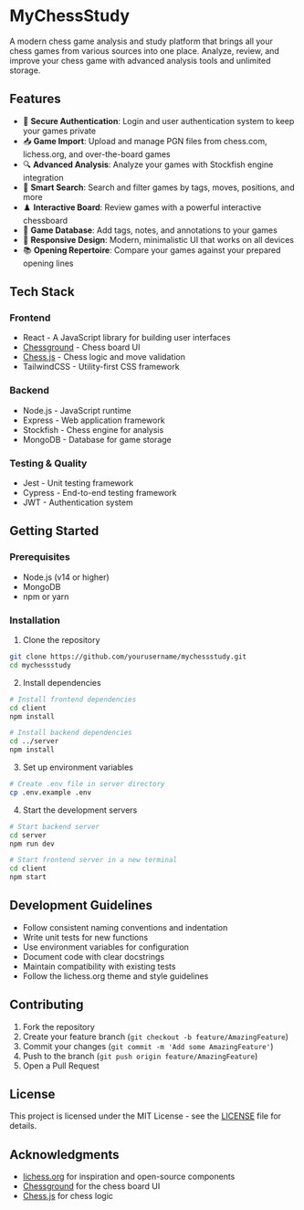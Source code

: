 # MyChessStudy

A modern chess game analysis and study platform that brings all your chess games from various sources into one place. Analyze, review, and improve your chess game with advanced analysis tools and unlimited storage.

## Features

- 🔐 **Secure Authentication**: Login and user authentication system to keep your games private
- 📥 **Game Import**: Upload and manage PGN files from chess.com, lichess.org, and over-the-board games
- 🔍 **Advanced Analysis**: Analyze your games with Stockfish engine integration
- 🎯 **Smart Search**: Search and filter games by tags, moves, positions, and more
- ♟️ **Interactive Board**: Review games with a powerful interactive chessboard
- 📝 **Game Database**: Add tags, notes, and annotations to your games
- 📱 **Responsive Design**: Modern, minimalistic UI that works on all devices
- 📚 **Opening Repertoire**: Compare your games against your prepared opening lines

## Tech Stack

### Frontend
- React - A JavaScript library for building user interfaces
- [Chessground](https://github.com/lichess-org/chessground) - Chess board UI
- [Chess.js](https://github.com/jhlywa/chess.js) - Chess logic and move validation
- TailwindCSS - Utility-first CSS framework

### Backend
- Node.js - JavaScript runtime
- Express - Web application framework
- Stockfish - Chess engine for analysis
- MongoDB - Database for game storage

### Testing & Quality
- Jest - Unit testing framework
- Cypress - End-to-end testing framework
- JWT - Authentication system

## Getting Started

### Prerequisites
- Node.js (v14 or higher)
- MongoDB
- npm or yarn

### Installation

1. Clone the repository
```bash
git clone https://github.com/yourusername/mychessstudy.git
cd mychessstudy
```

2. Install dependencies
```bash
# Install frontend dependencies
cd client
npm install

# Install backend dependencies
cd ../server
npm install
```

3. Set up environment variables
```bash
# Create .env file in server directory
cp .env.example .env
```

4. Start the development servers
```bash
# Start backend server
cd server
npm run dev

# Start frontend server in a new terminal
cd client
npm start
```

## Development Guidelines

- Follow consistent naming conventions and indentation
- Write unit tests for new functions
- Use environment variables for configuration
- Document code with clear docstrings
- Maintain compatibility with existing tests
- Follow the lichess.org theme and style guidelines

## Contributing

1. Fork the repository
2. Create your feature branch (`git checkout -b feature/AmazingFeature`)
3. Commit your changes (`git commit -m 'Add some AmazingFeature'`)
4. Push to the branch (`git push origin feature/AmazingFeature`)
5. Open a Pull Request

## License

This project is licensed under the MIT License - see the [LICENSE](LICENSE) file for details.

## Acknowledgments

- [lichess.org](https://lichess.org) for inspiration and open-source components
- [Chessground](https://github.com/lichess-org/chessground) for the chess board UI
- [Chess.js](https://github.com/jhlywa/chess.js) for chess logic
